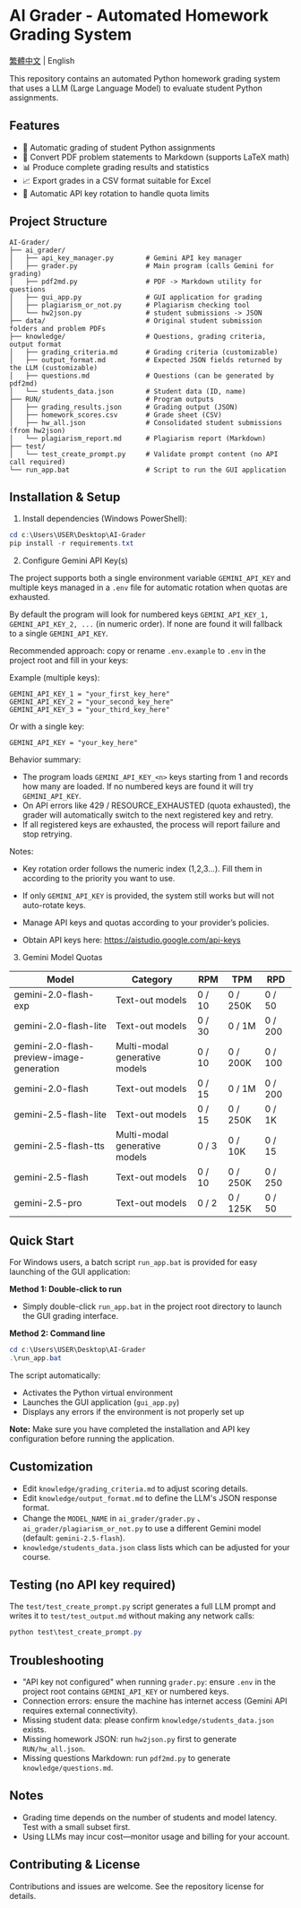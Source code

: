 # AI Grader - Automated Homework Grading System

[繁體中文](README_zh-TW.md) | English

This repository contains an automated Python homework grading system that uses a LLM (Large Language Model) to evaluate student Python assignments.

## Features

- 🤖 Automatic grading of student Python assignments
- 📝 Convert PDF problem statements to Markdown (supports LaTeX math)
- 📊 Produce complete grading results and statistics
- 📈 Export grades in a CSV format suitable for Excel
- 🔄 Automatic API key rotation to handle quota limits

## Project Structure

```
AI-Grader/
├── ai_grader/
│   ├── api_key_manager.py        # Gemini API key manager
│   ├── grader.py                 # Main program (calls Gemini for grading)
│   ├── pdf2md.py                 # PDF -> Markdown utility for questions
│   ├── gui_app.py                # GUI application for grading
│   ├── plagiarism_or_not.py      # Plagiarism checking tool
│   └── hw2json.py                # student submissions -> JSON
├── data/                         # Original student submission folders and problem PDFs
├── knowledge/                    # Questions, grading criteria, output format
│   ├── grading_criteria.md       # Grading criteria (customizable)
│   ├── output_format.md          # Expected JSON fields returned by the LLM (customizable)
│   ├── questions.md              # Questions (can be generated by pdf2md)
│   └── students_data.json        # Student data (ID, name)
├── RUN/                          # Program outputs
│   ├── grading_results.json      # Grading output (JSON)
│   ├── homework_scores.csv       # Grade sheet (CSV)
│   ├── hw_all.json               # Consolidated student submissions (from hw2json)
│   └── plagiarism_report.md      # Plagiarism report (Markdown)
├── test/
│   └── test_create_prompt.py     # Validate prompt content (no API call required)
└── run_app.bat                   # Script to run the GUI application
```

## Installation & Setup

1) Install dependencies (Windows PowerShell):

```powershell
cd c:\Users\USER\Desktop\AI-Grader
pip install -r requirements.txt
```

2) Configure Gemini API Key(s)

The project supports both a single environment variable `GEMINI_API_KEY` and multiple keys managed in a `.env` file for automatic rotation when quotas are exhausted.

By default the program will look for numbered keys `GEMINI_API_KEY_1, GEMINI_API_KEY_2, ...` (in numeric order). If none are found it will fallback to a single `GEMINI_API_KEY`.

Recommended approach: copy or rename `.env.example` to `.env` in the project root and fill in your keys:

Example (multiple keys):

```
GEMINI_API_KEY_1 = "your_first_key_here"
GEMINI_API_KEY_2 = "your_second_key_here"
GEMINI_API_KEY_3 = "your_third_key_here"
```

Or with a single key:

```
GEMINI_API_KEY = "your_key_here"
```

Behavior summary:
- The program loads `GEMINI_API_KEY_<n>` keys starting from 1 and records how many are loaded. If no numbered keys are found it will try `GEMINI_API_KEY`.
- On API errors like 429 / RESOURCE_EXHAUSTED (quota exhausted), the grader will automatically switch to the next registered key and retry.
- If all registered keys are exhausted, the process will report failure and stop retrying.

Notes:
- Key rotation order follows the numeric index (1,2,3...). Fill them in according to the priority you want to use.
- If only `GEMINI_API_KEY` is provided, the system still works but will not auto-rotate keys.
- Manage API keys and quotas according to your provider’s policies.

- Obtain API keys here: https://aistudio.google.com/api-keys

3) Gemini Model Quotas

| Model | Category | RPM | TPM | RPD |
|-------|----------|-----|-----|-----|
| gemini-2.0-flash-exp | Text-out models | 0 / 10 | 0 / 250K | 0 / 50 |
| gemini-2.0-flash-lite | Text-out models | 0 / 30 | 0 / 1M | 0 / 200 |
| gemini-2.0-flash-preview-image-generation | Multi-modal generative models | 0 / 10 | 0 / 200K | 0 / 100 |
| gemini-2.0-flash | Text-out models | 0 / 15 | 0 / 1M | 0 / 200 |
| gemini-2.5-flash-lite | Text-out models | 0 / 15 | 0 / 250K | 0 / 1K |
| gemini-2.5-flash-tts | Multi-modal generative models | 0 / 3 | 0 / 10K | 0 / 15 |
| gemini-2.5-flash | Text-out models | 0 / 10 | 0 / 250K | 0 / 250 |
| gemini-2.5-pro | Text-out models | 0 / 2 | 0 / 125K | 0 / 50 |

## Quick Start

For Windows users, a batch script `run_app.bat` is provided for easy launching of the GUI application:

**Method 1: Double-click to run**
- Simply double-click `run_app.bat` in the project root directory to launch the GUI grading interface.

**Method 2: Command line**
```powershell
cd c:\Users\USER\Desktop\AI-Grader
.\run_app.bat
```

The script automatically:
- Activates the Python virtual environment
- Launches the GUI application (`gui_app.py`)
- Displays any errors if the environment is not properly set up

**Note:** Make sure you have completed the installation and API key configuration before running the application.

## Customization

- Edit `knowledge/grading_criteria.md` to adjust scoring details.
- Edit `knowledge/output_format.md` to define the LLM's JSON response format.
- Change the `MODEL_NAME` in `ai_grader/grader.py` 、`ai_grader/plagiarism_or_not.py` to use a different Gemini model (default: `gemini-2.5-flash`).
- `knowledge/students_data.json` class lists which can be adjusted for your course.

## Testing (no API key required)

The `test/test_create_prompt.py` script generates a full LLM prompt and writes it to `test/test_output.md` without making any network calls:

```powershell
python test\test_create_prompt.py
```

## Troubleshooting

- "API key not configured" when running `grader.py`: ensure `.env` in the project root contains `GEMINI_API_KEY` or numbered keys.
- Connection errors: ensure the machine has internet access (Gemini API requires external connectivity).
- Missing student data: please confirm `knowledge/students_data.json` exists.
- Missing homework JSON: run `hw2json.py` first to generate `RUN/hw_all.json`.
- Missing questions Markdown: run `pdf2md.py` to generate `knowledge/questions.md`.

## Notes

- Grading time depends on the number of students and model latency. Test with a small subset first.
- Using LLMs may incur cost—monitor usage and billing for your account.

## Contributing & License

Contributions and issues are welcome. See the repository license for details.